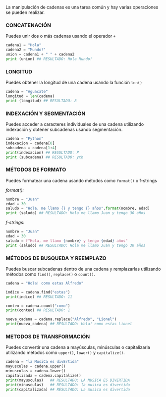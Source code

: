 La manipulación de cadenas es una tarea común y hay varias operaciones se pueden realizar.

### CONCATENACIÓN
 
Puedes unir dos o más cadenas usando el operador `+`
```python
cadena1 = "Hola"
cadena2 = "Mundo!"
union = cadena1 + " " + cadena2
print (union) ## RESULTADO: Hola Mundo!
```
### LONGITUD

Puedes obtener la longitud de una cadena usando la función `len()`

```python
cadena = "Aguacate"
longitud = len(cadena)
print (longitud) ## RESULTADO: 8
```
### INDEXACIÓN Y SEGMENTACIÓN

Puedes acceder a caracteres individuales de una cadena utilizando indexación y obtener subcadenas usando segmentación.

```python
cadena = "Python"
indexacion = cadena[0]
subcadena = cadena[1:4]
print(indexacion) ## RESULTADO: P
print (subcadena) ## RESULTADO: yth
```
### MÉTODOS DE FORMATO

Puedes formatear una cadena usando métodos como `format()` o f-strings

*format():*
```python
nombre = "Juan"
edad = 30
saludo = "Hola, me llamo {} y tengo {} años".format(nombre, edad)
print (saludo) ## RESULTADO: Hola me llamo Juan y tengo 30 años
```

*f-strings:*
```python
nombre = "Juan"
edad = 30
saludo = f"Hola, me llamo {nombre} y tengo {edad} años"
print (saludo) ## RESULTADO: Hola me llamo Juan y tengo 30 años
```
### MÉTODOS DE BUSQUEDA Y REEMPLAZO

Puedes buscar subcadenas dentro de una cadena y remplazarlas utilizando métodos como `find()`, `replace()` o `count()`.

```python
cadena = "Hola! como estas Alfredo"

indice = cadena.find("estas")
print(indice) ## RESULTADO: 11

conteo = cadena.count("como")
print(conteo) ## RESULTADO: 1

nueva_cadena = cadena.replace("Alfredo", "Lionel")
print(nueva_cadena) ## RESULTADO: Hola! como estas Lionel
```
### METODOS DE TRANSFORMACIÓN

Puedes convertir una cadena a mayúsculas, minúsculas o capitalizarla utilizando métodos como `upper()`, `lower()` y `capitalize()`.

```python
cadena = "la MusiCa es divErtida"
mayusculas = cadena.upper()
minusculas = cadena.lower()
capitalizada = cadena.capitalize()
print(mayusculas)   ## RESULTADO: LA MUSICA ES DIVERTIDA
print(minusculas)   ## RESULTADO: la musica es divertida
print(capitalizada) ## RESULTADO: La musica es divertida
```
